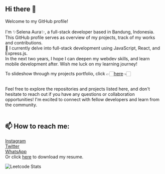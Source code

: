 ## Hi there 👋

Welcome to my GitHub profile!<br><br>
I'm ✨Selena Aura✨, a full-stack developer based in Bandung, Indonesia. This GitHub profile serves as overview of my projects, track of my works and contributions.<br>
🌱 I currently delve into full-stack development using JavaScript, React, and Express.js.<br>
In the next two years, I hope I can deepen my webdev skills, and learn mobile development after. Wish me luck on my learning journey!

To slideshow through my projects portfolio, click 👉🏻<a href="https://drive.google.com/file/d/1gNl8Caq7C15x5JU1FbTIgrhvzb5kjUAl/view?usp=sharing">here</a>👈🏻<br><br>

Feel free to explore the repositories and projects listed here, and don't hesitate to reach out if you have any questions or collaboration opportunities! I'm excited to connect with fellow developers and learn from the community.<br><br>

## 📫 How to reach me:
<a href="www.instagram.com/selenaura">Instagram</a><br>
<a href="https://www.twitter.com/fullsunstealer">Twitter</a><br>
<a href="https://wa.me/6282234747191">WhatsApp</a><br>
Or click <a href="https://drive.google.com/file/d/1J18sg8gM-iIbbqlFcV49efGE1I7jjxl7/view?usp=sharing">here</a> to download my resume.

![Leetcode Stats](https://leetcard.jacoblin.cool/auraselena)
<!--
**auraselena/auraselena** is a ✨ _special_ ✨ repository because its `README.md` (this file) appears on your GitHub profile.

Here are some ideas to get you started:

- 🔭 I’m currently working on ...
- 🌱 I’m currently learning ...
- 👯 I’m looking to collaborate on ...
- 🤔 I’m looking for help with ...
- 💬 Ask me about ...
- 📫 How to reach me: ...
- 😄 Pronouns: ...
- ⚡ Fun fact: ...
-->
